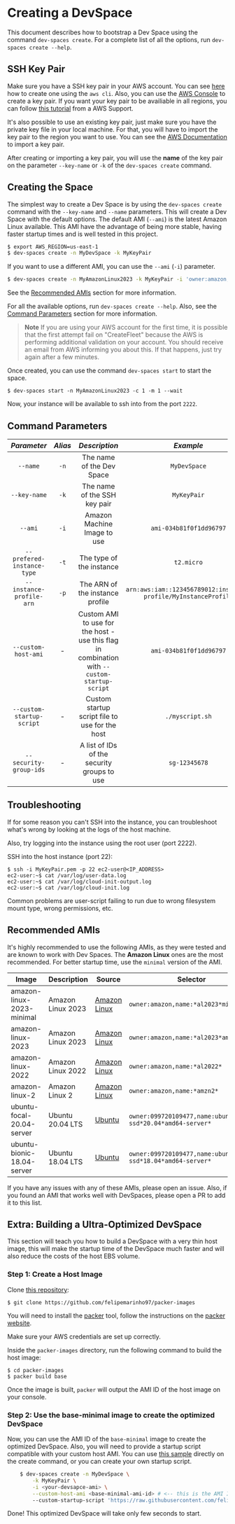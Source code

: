 # Creating a DevSpace

This document describes how to bootstrap a Dev Space using the command `dev-spaces create`. For a complete list of all the options, run `dev-spaces create --help`.

## SSH Key Pair

Make sure you have a SSH key pair in your AWS account. You can see [here](KEYPAIR.md#create-a-key-pair-to-ssh-into-the-instance) how to create one using the `aws cli`. Also, you can use the [AWS Console](https://docs.aws.amazon.com/AWSEC2/latest/UserGuide/ec2-key-pairs.html#prepare-key-pair) to create a key pair. If you want your key pair to be availiable in all regions, you can follow [this tutorial](https://aws.amazon.com/premiumsupport/knowledge-center/ec2-ssh-key-pair-regions/) from a AWS Support.

It's also possible to use an existing key pair, just make sure you have the private key file in your local machine. For that, you will have to import the key pair to the region you want to use. You can see the [AWS Documentation](https://docs.aws.amazon.com/AWSEC2/latest/UserGuide/ec2-key-pairs.html#prepare-key-pair) to import a key pair.

After creating or importing a key pair, you will use the **name** of the key pair on the parameter `--key-name` or `-k` of the `dev-spaces create` command.

## Creating the Space

The simplest way to create a Dev Space is by using the `dev-spaces create` command with the `--key-name` and `--name` parameters. This will create a Dev Space with the default options. The default AMI (`--ami`) is the latest Amazon Linux available. This AMI have the advantage of being more stable, having faster startup times and is well tested in this project.

```bash
$ export AWS_REGION=us-east-1
$ dev-spaces create -n MyDevSpace -k MyKeyPair
```

If you want to use a different AMI, you can use the `--ami` (`-i`) parameter.

```bash
$ dev-spaces create -n MyAmazonLinux2023 -k MyKeyPair -i 'owner:amazon,name:*al2023*minimal*'
```

See the [Recommended AMIs](#recommended-amis) section for more information.

For all the available options, run `dev-spaces create --help`. Also, see the [Command Parameters](#command-parameters) section for more information.

> **Note**
If you are using your AWS account for the first time, it is possible that the first attempt fail on "CreateFleet" because the AWS is performing additional validation on your account. You should receive an email from AWS informing you about this. If that happens, just try again after a few minutes.

Once created, you can use the command `dev-spaces start` to start the space.

    $ dev-spaces start -n MyAmazonLinux2023 -c 1 -m 1 --wait

Now, your instance will be available to ssh into from the port `2222`.

## Command Parameters

_Parameter_|_Alias_|_Description_|_Example_|_Mandatory_
|:--:|:--:|:--:|:--:|:--:|
|`--name`|`-n`|The name of the Dev Space|`MyDevSpace`|✓|
|`--key-name`|`-k`|The name of the SSH key pair|`MyKeyPair`|✓|
|`--ami`|`-i`|Amazon Machine Image to use|`ami-034b81f0f1dd96797`| |
|`--prefered-instance-type`|`-t`|The type of the instance|`t2.micro`| |
|`--instance-profile-arn`|`-p`|The ARN of the instance profile|`arn:aws:iam::123456789012:instance-profile/MyInstanceProfile`| |
|`--custom-host-ami`|-|Custom AMI to use for the host - use this flag in combination with `--custom-startup-script`|`ami-034b81f0f1dd96797`| |
|`--custom-startup-script`|-|Custom startup script file to use for the host|`./myscript.sh`| |
|`--security-group-ids`|-|A list of IDs of the security groups to use|`sg-12345678`| |

## Troubleshooting

If for some reason you can't SSH into the instance, you can troubleshoot what's wrong by looking at the logs of the host machine.

Also, try logging into the instance using the root user (port 2222).

SSH into the host instance (port 22):

    $ ssh -i MyKeyPair.pem -p 22 ec2-user@<IP_ADDRESS>
    ec2-user:~$ cat /var/log/user-data.log
    ec2-user:~$ cat /var/log/cloud-init-output.log
    ec2-user:~$ cat /var/log/cloud-init.log

Common problems are user-script failing to run due to wrong filesystem mount type, wrong permissions, etc.

## Recommended AMIs

It's highly recommended to use the following AMIs, as they were tested and are known to work with Dev Spaces. The **Amazon Linux** ones are the most recommended.
For better startup time, use the `minimal` version of the AMI.

| Image | Description | Source | Selector |
| ----- | ----------- | ------ | --------- |
| amazon-linux-2023-minimal | Amazon Linux 2023 | [Amazon Linux](https://aws.amazon.com/linux/amazon-linux-2023/) | `owner:amazon,name:*al2023*minimal*` |
| amazon-linux-2023 | Amazon Linux 2023 | [Amazon Linux](https://aws.amazon.com/linux/amazon-linux-2023/) | `owner:amazon,name:*al2023*ami-2023*` |
| amazon-linux-2022 | Amazon Linux 2022 | [Amazon Linux](https://aws.amazon.com/amazon-linux-2/release-notes/) | `owner:amazon,name:*al2022*` |
| amazon-linux-2 | Amazon Linux 2 | [Amazon Linux](https://aws.amazon.com/amazon-linux-2/release-notes/) | `owner:amazon,name:*amzn2*` |
| ubuntu-focal-20.04-server | Ubuntu 20.04 LTS | [Ubuntu](https://cloud-images.ubuntu.com/focal/current/) | `owner:099720109477,name:ubuntu*hvm-ssd*20.04*amd64-server*` |
| ubuntu-bionic-18.04-server | Ubuntu 18.04 LTS | [Ubuntu](https://cloud-images.ubuntu.com/bionic/current/) | `owner:099720109477,name:ubuntu*hvm-ssd*18.04*amd64-server*` |

If you have any issues with any of these AMIs, please open an issue. Also, if you found an AMI that works well with DevSpaces, please open a PR to add it to this list.

## Extra: Building a Ultra-Optimized DevSpace

This section will teach you how to build a DevSpace with a very thin host image, this will make the startup time of the DevSpace much faster and will also reduce the costs of the host EBS volume.

### Step 1: Create a Host Image

Clone [this repository](https://github.com/felipemarinho97/packer-images):

    $ git clone https://github.com/felipemarinho97/packer-images

You will need to install the [packer](https://www.packer.io/) tool, follow the instructions on the [packer website](https://www.packer.io/docs/).

Make sure your AWS credentials are set up correctly.

Inside the `packer-images` directory, run the following command to build the host image:

    $ cd packer-images
    $ packer build base

Once the image is built, `packer` will output the AMI ID of the host image on your console.

### Step 2: Use the base-minimal image to create the optimized DevSpace

Now, you can use the AMI ID of the `base-minimal` image to create the optimized DevSpace. Also, you will need to provide a startup script compatible with your custom host AMI. You can use [this sample](examples/scripts/startup-script.sh) directly on the create command, or you can create your own startup script.

```bash
    $ dev-spaces create -n MyDevSpace \
        -k MyKeyPair \
        -i <your-devsapce-ami> \
        --custom-host-ami <base-minimal-ami-id> # <-- this is the AMI ID of the image created by packer
        --custom-startup-script 'https://raw.githubusercontent.com/felipemarinho97/dev-spaces/master/examples/scripts/startup-script.sh'

```

Done! This optimized DevSpace will take only few seconds to start.
